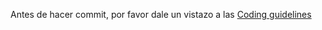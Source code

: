Antes de hacer commit, por favor dale un vistazo a las [Coding guidelines](https://github.com/omegaup/omegaup/wiki/Coding-guidelines)
